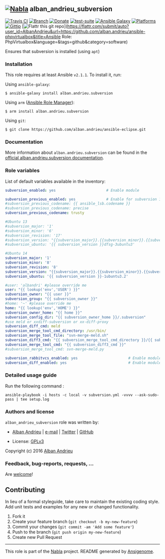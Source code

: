 ## [![Nabla](https://debops.org/images/debops-small.png)](https://github.com/AlbanAndrieu) alban_andrieu_subversion

<!-- This file was generated by Ansigenome. Do not edit this file directly but
     instead have a look at the files in the ./meta/ directory. -->

[![Travis CI](https://img.shields.io/travis/AlbanAndrieu/ansible-subversion.svg?style=flat)](https://travis-ci.org/AlbanAndrieu/ansible-subversion)
[![Branch](http://img.shields.io/github/tag/AlbanAndrieu/ansible-subversion.svg?style=flat-square)](https://github.com/AlbanAndrieu/ansible-subversion/tree/master)
[![Donate](https://img.shields.io/gratipay/AlbanAndrieu.svg?style=flat)](https://www.gratipay.com/AlbanAndrieu)
[![test-suite](https://img.shields.io/badge/test--suite-ansible--alban__andrieu__subversion-blue.svg?style=flat)](https://github.com/AlbanAndrieu/test-suite/tree/master/ansible-alban_andrieu_subversion/)
[![Ansible Galaxy](https://img.shields.io/badge/galaxy-alban.andrieu.subversion-660198.svg?style=flat)](https://galaxy.ansible.com/detail#/role/1511)
[![Platforms](http://img.shields.io/badge/platforms-ubuntu-lightgrey.svg?style=flat)](#)
[![Gittip](http://img.shields.io/gittip/alban.andrieu.svg)](https://www.gittip.com/alban.andrieu/)
[![Flattr this git repo](http://api.flattr.com/button/flattr-badge-large.png)](https://flattr.com/submit/auto?user_id=AlbanAndrieu&url=https://github.com/alban.andrieu/ansible-phpvirtualbox&title=Ansible Role: PhpVirtualbox&language=&tags=github&category=software)

Ensures that subversion is installed (using `apt`)


### Installation

This role requires at least Ansible `v2.1.1`. To install it, run:

Using `ansible-galaxy`:
```shell
$ ansible-galaxy install alban.andrieu.subversion
```

Using `arm` ([Ansible Role Manager](https://github.com/mirskytech/ansible-role-manager/)):
```shell
$ arm install alban.andrieu.subversion
```

Using `git`:
```shell
$ git clone https://github.com/alban.andrieu/ansible-eclipse.git
```

### Documentation

More information about `alban.andrieu.subversion` can be found in the
[official alban.andrieu.subversion documentation](https://docs.debops.org/en/latest/ansible/roles/ansible-subversion/docs/).


### Role variables

List of default variables available in the inventory:

```YAML
subversion_enabled: yes                       # Enable module

subversion_previous_enabled: yes              # Enable for subversion 1.6
#subversion_previous_codename: {{ ansible_lsb.codename }}
#subversion_previous_codename: precise
subversion_previous_codename: trusty

#Ubuntu 13
#subversion_major: '1'
#subversion_minor: '6'
#subversion_revision: '17'
#subversion_version: "{{subversion_major}}.{{subversion_minor}}.{{subversion_revision}}"
#subversion_ubuntu: '{{ subversion_version }}dfsg-3ubuntu3'

#Ubuntu 14
subversion_major: '1'
subversion_minor: '8'
subversion_revision: '8'
subversion_version: "{{subversion_major}}.{{subversion_minor}}.{{subversion_revision}}"
subversion_ubuntu: '{{ subversion_version }}-1ubuntu3.2'

#user: 'albandri' #please override me
user: "{{ lookup('env','USER') }}"
subversion_owner: "{{ user }}"
subversion_group: "{{ subversion_owner }}"
#home: '~' #please override me
home: "{{ lookup('env','HOME') }}"
subversion_owner_home: "{{ home }}"
subversion_config_dir: "{{ subversion_owner_home }}/.subversion"
#use meld or xxdiff-subversion or xx-diff-proxy
subversion_diff_cmd: meld
subversion_merge_tool_cmd_directory: /usr/bin/
subversion_merge_tool_file: "svn-merge-meld.sh"
subversion_diff3_cmd: "{{ subversion_merge_tool_cmd_directory }}/{{ subversion_merge_tool_file }}"
subversion_merge_tool_cmd: "{{ subversion_diff3_cmd }}"
#subversion_merge_tool_cmd: svn-merge-meld.py

subversion_rabbitvcs_enabled: yes                       # Enable module
subversion_diff_enabled: yes                            # Enable module
```


### Detailed usage guide

Run the following command :

`ansible-playbook -i hosts -c local -v subversion.yml -vvvv --ask-sudo-pass | tee setup.log`


### Authors and license

`alban_andrieu_subversion` role was written by:

- [Alban Andrieu](fr.linkedin.com/in/nabla/) | [e-mail](mailto:alban.andrieu@free.fr) | [Twitter](https://twitter.com/AlbanAndrieu) | [GitHub](https://github.com/AlbanAndrieu)

- License: [GPLv3](https://tldrlegal.com/license/gnu-general-public-license-v3-%28gpl-3%29)

Copyright (c) 2016 [Alban Andrieu](https://alban-andrieu.com/)

### Feedback, bug-reports, requests, ...

Are [welcome](https://github.com/AlbanAndrieu/ansible-subversion/issues)!

## Contributing
In lieu of a formal styleguide, take care to maintain the existing coding style. Add unit tests and examples for any new or changed functionality.

1. Fork it
2. Create your feature branch (`git checkout -b my-new-feature`)
3. Commit your changes (`git commit -am 'Add some feature'`)
4. Push to the branch (`git push origin my-new-feature`)
5. Create new Pull Request

***

This role is part of the [Nabla](https://github.com/AlbanAndrieu) project.
README generated by [Ansigenome](https://github.com/nickjj/ansigenome/).
